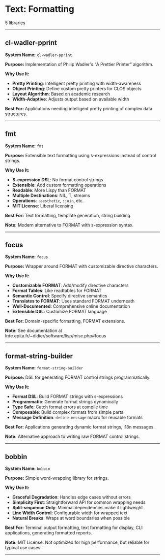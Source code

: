 # Text: Formatting

5 libraries

---

## cl-wadler-pprint

**System Name:** `cl-wadler-pprint`

**Purpose:** Implementation of Philip Wadler's "A Prettier Printer" algorithm.

**Why Use It:**
- **Pretty Printing**: Intelligent pretty printing with width-awareness
- **Object Printing**: Define custom pretty printers for CLOS objects
- **Layout Algorithm**: Based on academic research
- **Width-Adaptive**: Adjusts output based on available width

**Best For:** Applications needing intelligent pretty printing of complex data structures.

---


## fmt

**System Name:** `fmt`

**Purpose:** Extensible text formatting using s-expressions instead of control strings.

**Why Use It:**
- **S-expression DSL**: No format control strings
- **Extensible**: Add custom formatting operations
- **Readable**: More Lispy than FORMAT
- **Multiple Destinations**: NIL, T, streams
- **Operations**: `:aesthetic`, `:join`, etc.
- **MIT License**: Liberal licensing

**Best For:** Text formatting, template generation, string building.

**Note:** Modern alternative to FORMAT with s-expression syntax.

---


## focus

**System Name:** `focus`

**Purpose:** Wrapper around FORMAT with customizable directive characters.

**Why Use It:**
- **Customizable FORMAT**: Add/modify directive characters
- **Format Tables**: Like readtables for FORMAT
- **Semantic Control**: Specify directive semantics
- **Translates to FORMAT**: Uses standard FORMAT underneath
- **Well-Documented**: Comprehensive online documentation
- **Extensible DSL**: Customize FORMAT language

**Best For:** Domain-specific formatting, FORMAT extensions.

**Note:** See documentation at lrde.epita.fr/~didier/software/lisp/misc.php#focus

---


## format-string-builder

**System Name:** `format-string-builder`

**Purpose:** DSL for generating FORMAT control strings programmatically.

**Why Use It:**
- **Format DSL**: Build FORMAT strings with s-expressions
- **Programmatic**: Generate format strings dynamically
- **Type Safe**: Catch format errors at compile time
- **Composable**: Build complex formats from simple parts
- **Message Definition**: `define-message` macro for reusable formats

**Best For:** Applications generating dynamic format strings, i18n messages.

**Note:** Alternative approach to writing raw FORMAT control strings.

---


## bobbin

**System Name:** `bobbin`

**Purpose:** Simple word-wrapping library for strings.

**Why Use It:**
- **Graceful Degradation**: Handles edge cases without errors
- **Simplicity First**: Straightforward API for common wrapping needs
- **Split-sequence Only**: Minimal dependencies make it lightweight
- **Line Width Control**: Configurable width for wrapped text
- **Natural Breaks**: Wraps at word boundaries when possible

**Best For:** Terminal output formatting, text formatting for display, CLI applications, generating formatted reports.

**Note:** MIT License. Not optimized for high performance, but reliable for typical use cases.

---


